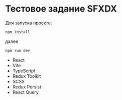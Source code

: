 # Тестовое задание SFXDX

Для запуска проекта: 
```
npm install  
```
далее
```
npm run dev  
```
- React
- Vite
- TypeScript
- Redux Toolkit
- SCSS
- Redux Persist
- React Query
